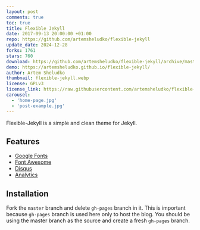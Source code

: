 ```yaml
---
layout: post
comments: true
toc: true
title: Flexible Jekyll
date: 2017-09-13 20:00:00 +01:00
repo: https://github.com/artemsheludko/flexible-jekyll
update_date: 2024-12-28
forks: 1761
stars: 760
download: https://github.com/artemsheludko/flexible-jekyll/archive/master.zip
demo: https://artemsheludko.github.io/flexible-jekyll/
author: Artem Sheludko
thumbnail: flexible-jekyll.webp
license: GPLv3
license_link: https://raw.githubusercontent.com/artemsheludko/flexible-jekyll/refs/heads/master/LICENSE
carousel:
  - 'home-page.jpg'
  - 'post-example.jpg'
---
```


Flexible-Jekyll is a simple and clean theme for Jekyll.

## Features

* [Google Fonts](https://fonts.google.com/)
* [Font Awesome](https://fontawesome.io/)
* [Disqus](https://disqus.com/)
* [Analytics](https://analytics.google.com/analytics/web/)

## Installation

Fork the `master` branch and delete `gh-pages` branch in it. This is important because `gh-pages` branch is used here only to host the blog. You should be using the master branch as the source and create a fresh `gh-pages` branch.
